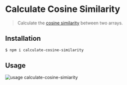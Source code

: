 Calculate Cosine Similarity
===
> Calculate the [cosine similarity](http://en.wikipedia.org/wiki/Cosine_similarity) between two arrays.

## Installation

``` bash
$ npm i calculate-cosine-similarity
```

## Usage

![usage calculate-cosine-simiarity](https://user-images.githubusercontent.com/20862187/39086845-a5a7170e-45c2-11e8-9b04-f0b84c028a2f.png)
